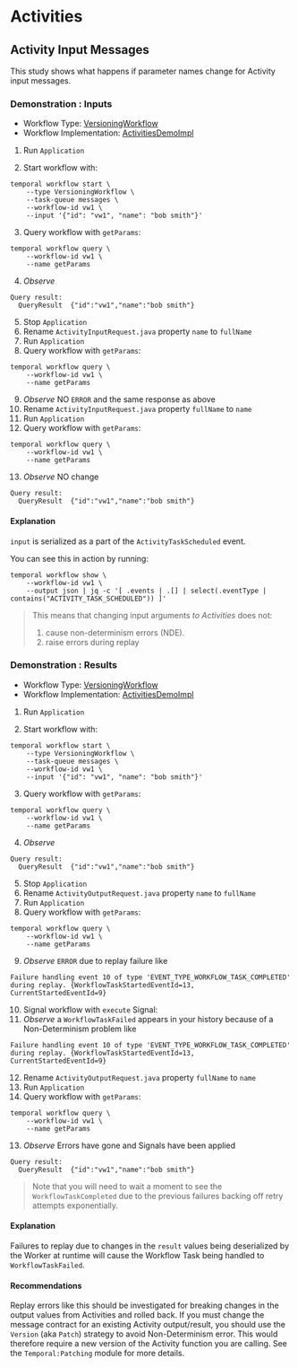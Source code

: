 # Activities

## Activity Input Messages

This study shows what happens if parameter names change for Activity input messages.

### Demonstration : Inputs

* Workflow Type: [VersioningWorkflow](VersioningWorkflow.java)
* Workflow Implementation: [ActivitiesDemoImpl](ActivitiesDemoImpl.java)

1. Run `Application`

2. Start workflow with:
```
temporal workflow start \
    --type VersioningWorkflow \
    --task-queue messages \
    --workflow-id vw1 \
    --input '{"id": "vw1", "name": "bob smith"}' 
```
3. Query workflow with `getParams`:
```
temporal workflow query \
    --workflow-id vw1 \
    --name getParams
```
4. _Observe_
```
Query result:
  QueryResult  {"id":"vw1","name":"bob smith"}
```

5. Stop `Application`
6. Rename `ActivityInputRequest.java` property `name` to `fullName`
7. Run `Application`
8. Query workflow with `getParams`:
```
temporal workflow query \
    --workflow-id vw1 \
    --name getParams
```
9. _Observe_ NO `ERROR` and the same response as above
10. Rename `ActivityInputRequest.java` property `fullName` to `name`
11. Run `Application`
12. Query workflow with `getParams`:
```
temporal workflow query \
    --workflow-id vw1 \
    --name getParams
```
13. _Observe_ NO change
```
Query result:
  QueryResult  {"id":"vw1","name":"bob smith"}
```

#### Explanation

`input` is serialized as a part of the `ActivityTaskScheduled` event.

You can see this in action by running:
```text
temporal workflow show \
    --workflow-id vw1 \
    --output json | jq -c '[ .events | .[] | select(.eventType | contains("ACTIVITY_TASK_SCHEDULED")) ]'
```

> This means that changing input arguments _to Activities_ does not:
> 1. cause non-determinism errors (NDE).
> 2. raise errors during replay

### Demonstration : Results

* Workflow Type: [VersioningWorkflow](VersioningWorkflow.java)
* Workflow Implementation: [ActivitiesDemoImpl](ActivitiesDemoImpl.java)

1. Run `Application`

2. Start workflow with:
```
temporal workflow start \
    --type VersioningWorkflow \
    --task-queue messages \
    --workflow-id vw1 \
    --input '{"id": "vw1", "name": "bob smith"}' 
```
3. Query workflow with `getParams`:
```
temporal workflow query \
    --workflow-id vw1 \
    --name getParams
```
4. _Observe_
```
Query result:
  QueryResult  {"id":"vw1","name":"bob smith"}
```

5. Stop `Application`
6. Rename `ActivityOutputRequest.java` property `name` to `fullName`
7. Run `Application`
8. Query workflow with `getParams`:
```
temporal workflow query \
    --workflow-id vw1 \
    --name getParams
```
9. _Observe_ `ERROR` due to replay failure like
```text
Failure handling event 10 of type 'EVENT_TYPE_WORKFLOW_TASK_COMPLETED' during replay. {WorkflowTaskStartedEventId=13, CurrentStartedEventId=9}
```
10. Signal workflow with `execute` Signal:
11. _Observe_ a `WorkflowTaskFailed` appears in your history because of a Non-Determinism problem like
```text
Failure handling event 10 of type 'EVENT_TYPE_WORKFLOW_TASK_COMPLETED' during replay. {WorkflowTaskStartedEventId=13, CurrentStartedEventId=9}
```
12. Rename `ActivityOutputRequest.java` property `fullName` to `name`
13. Run `Application`
14. Query workflow with `getParams`:
```
temporal workflow query \
    --workflow-id vw1 \
    --name getParams
```
13. _Observe_ Errors have gone and Signals have been applied
```
Query result:
  QueryResult  {"id":"vw1","name":"bob smith"}
```
> Note that you will need to wait a moment to see the `WorkflowTaskCompleted` due to the previous failures backing off retry attempts exponentially.


#### Explanation

Failures to replay due to changes in the `result` values being deserialized by the Worker at runtime
will cause the Workflow Task being handled to `WorkflowTaskFailed`. 

#### Recommendations

Replay errors like this should be investigated for breaking changes in the output values from Activities and rolled back.
If you must change the message contract for an existing Activity output/result, you should use the `Version` (aka `Patch`) strategy to avoid 
Non-Determinism error. This would therefore require a new version of the Activity function you are calling.
See the `Temporal:Patching` module for more details.